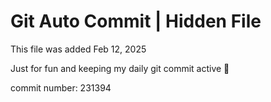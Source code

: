# Git Auto Commit | Hidden File

This file was added Feb 12, 2025

Just for fun and keeping my daily git commit active 🤪

commit number: 231394
